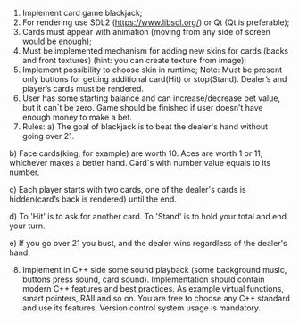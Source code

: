 1.	Implement card game blackjack;
2.	For rendering use SDL2 (https://www.libsdl.org/) or Qt (Qt is preferable);
3.	Cards must appear with animation (moving from any side of screen would be enough);
4.	Must be implemented mechanism for adding new skins for cards (backs and front textures) (hint: you can create texture from image);
5.	Implement possibility to choose skin in runtime;
Note: Must be present only buttons for getting additional card(Hit) or stop(Stand). Dealer’s and player’s cards must be rendered.
6.	User has some starting balance and can increase/decrease bet value, but it can`t be zero. Game should be finished if user doesn’t have enough money to make a bet.
7.	Rules:
  a)	The goal of blackjack is to beat the dealer's hand without going over 21.
  
  b)	Face cards(king, for example) are worth 10. Aces are worth 1 or 11, whichever makes a better hand. Card`s with number value equals to its number.
  
  c)	Each player starts with two cards, one of the dealer's cards is hidden(card’s back is rendered) until the end.
  
  d)	To 'Hit' is to ask for another card. To 'Stand' is to hold your total and end your turn.
  
  e)	If you go over 21 you bust, and the dealer wins regardless of the dealer's hand.
  
8.	Implement in C++ side some sound playback (some background music, buttons press sound, card sound).
Implementation should contain modern C++ features and best practices. As example virtual functions, smart pointers, RAII and so on. You are free to choose any C++ standard and use its features. 
Version control system usage is mandatory. 

